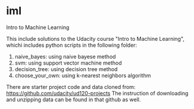 # iml
Intro to Machine Learning

This include solutions to the Udacity course "Intro to Machine Learning", whichi includes python scripts in the following folder:
1. naive_bayes: using naive bayese method
2. svm: using support vector machine method
3. decision_tree: using decision tree method
4. choose_your_own: using k-nearest neighbors algorithm


There are starter project code and data cloned from:
https://github.com/udacity/ud120-projects
The instruction of downloading and unzipping data can be found in that github as well. 
